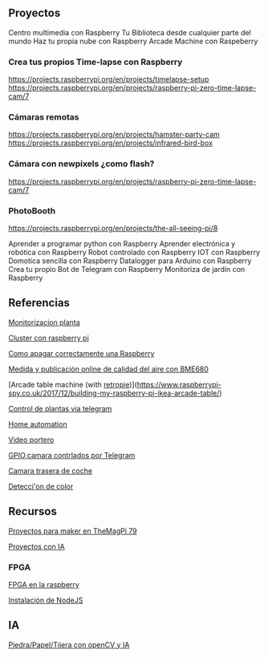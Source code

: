 

## Proyectos

Centro multimedia con Raspberry
Tu Biblioteca desde cualquier parte del mundo
Haz tu propia nube con Raspberry
Arcade Machine con Raspeberry
###  Crea tus propios Time-lapse con Raspberry
https://projects.raspberrypi.org/en/projects/timelapse-setup
https://projects.raspberrypi.org/en/projects/raspberry-pi-zero-time-lapse-cam/7

### Cámaras remotas
https://projects.raspberrypi.org/en/projects/hamster-party-cam
https://projects.raspberrypi.org/en/projects/infrared-bird-box


### Cámara con newpixels ¿como flash?
https://projects.raspberrypi.org/en/projects/raspberry-pi-zero-time-lapse-cam/7 

### PhotoBooth
https://projects.raspberrypi.org/en/projects/the-all-seeing-pi/8


Aprender a programar python con Raspberry
Aprender electrónica y robótica con Raspberry
Robot controlado con Raspberry
IOT con Raspberry
Domotica sencilla con Raspberry
Datalogger para Arduino con Raspberry
Crea tu propio Bot de Telegram con Raspberry
Monitoriza de jardín con Raspberry


## Referencias

[Monitorizacion planta](https://www.raspberrypi.org/magpi/monitor-plant-growth-ai-opencv)

[Cluster con raspberry pi](https://www.atareao.es/podcast/un-cluster-con-la-raspberry/)

[Como apagar correctamente una Raspberry](https://kolwidi.com/blogs/blog-kolwidi/como-apagar-una-raspberry-pi-correctamente)

[Medida y publicación online de calidad del aire con BME680](https://www.hackster.io/chriscw/diy-environment-and-air-quality-monitor-ae37b1)

[Arcade table machine (with [retropie](./retropie.md))](https://www.raspberrypi-spy.co.uk/2017/12/building-my-raspberry-pi-ikea-arcade-table/)

[Control de plantas via telegram](https://www.hackster.io/zenofall/community-iot-garden-using-raspberry-pi-and-telegram-bot-ef4989)

[Home automation](https://www.hackster.io/ahmedibrrahim/smart-home-automation-iot-using-raspberry-pi-and-python-47fb62)

[Video portero](https://www.hackster.io/martin-mander/1986-ping-video-doorbell-30b666)

[GPIO,camara contrlados por Telegram](https://www.hackster.io/idreams/control-gpio-and-pi-camera-using-raspberry-pi-telegram-app-3a776a)

[Camara trasera de coche](http://soloelectronicos.com/2018/09/29/camara-trasera-con-raspeberry-pi-para-coche-basada-en-android/amp/?__twitter_impression=true)

[Detecci'on de color](https://www.hackster.io/aula-jazmati/color-detection-using-raspberry-pi-python-animation-tools-445349)

## Recursos

[Proyectos para maker en TheMagPi 79](https://www.raspberrypi.org/magpi-issues/MagPi79.pdf)

[Proyectos con IA](https://www.raspberrypi.org/magpi-issues/Essentials_AIY_Projects_Voice_v1.pdf)

### FPGA

[FPGA en la raspberry](https://groups.google.com/forum/#!topic/fpga-wars-explorando-el-lado-libre/SxnJFUrOYsk)

[Instalación de NodeJS](https://ricveal.com/blog/node-js-raspberry-pi-instalacion/)

## IA
[Piedra/Papel/Tijera con openCV y IA](https://www.hackster.io/310178/rock-paper-scissor-ai-e98cfa)
